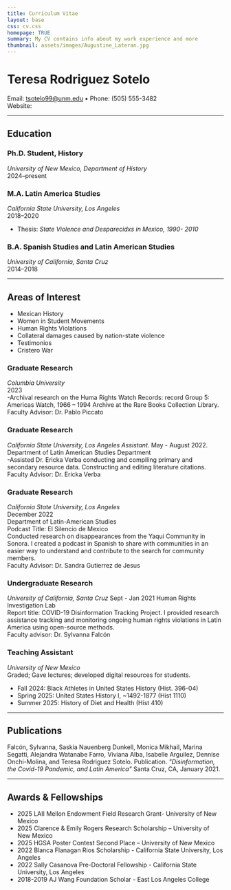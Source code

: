 ```yaml
---
title: Curriculum Vitae
layout: base
css: cv.css
homepage: TRUE
summary: My CV contains info about my work experience and more
thumbnail: assets/images/Augustine_Lateran.jpg
---
```


# Teresa Rodriguez Sotelo
Email: tsotelo99@unm.edu • Phone: (505) 555-3482  
Website:  

---

## Education

### Ph.D. Student, History
*University of New Mexico, Department of History*  
2024–present    

### M.A. Latin America Studies
*California State University, Los Angeles*  
2018–2020  
- Thesis: *State Violence and Desparecidxs in Mexico, 1990- 2010*  

### B.A. Spanish Studies and Latin American Studies 
*University of California, Santa Cruz*  
2014–2018  

---

## Areas of Interest
- Mexican History 
- Women in Student Movements
- Human Rights Violations
- Collateral damages caused by nation-state violence
- Testimonios 
- Cristero War

### Graduate Research 
*Columbia University*  
2023  
-Archival research on the Huma Rights Watch Records: record Group 5: Americas Watch, 1966 – 1994 Archive at the Rare Books Collection Library.   
Faculty Advisor: Dr. Pablo Piccato  

### Graduate Research 
*California State University, Los Angeles Assistant*. 
May - August 2022.    
Department of Latin American Studies Department  
-Assisted Dr. Ericka Verba conducting and compiling primary and secondary resource data. Constructing and editing literature citations.  
Faculty Advisor: Dr. Ericka Verba   

### Graduate Research                                                            
*California State University, Los Angeles*  
December 2022  
Department of Latin-American Studies  
Podcast Title: El Silencio de Mexico                                         
Conducted research on disappearances from the Yaqui Community in Sonora. I created a podcast in Spanish to share with communities in an easier way to understand and contribute to the search for community members.   
Faculty Advisor: Dr. Sandra Gutierrez de Jesus  

### Undergraduate Research 
*University of California, Santa Cruz* 
Sept - Jan 2021 
Human Rights Investigation Lab    
Report title: COVID-19 Disinformation Tracking Project. I provided research assistance tracking and monitoring ongoing human rights violations in Latin America using open-source methods.  
Faculty advisor: Dr. Sylvanna Falcón 
 

### Teaching Assistant
*University of New Mexico*    
Graded; Gave lectures; developed digital resources for students.  
- Fall 2024: Black Athletes in United States History (Hist. 396-04)
- Spring 2025: United States History I, ~1492-1877 (Hist 1110)
- Summer 2025: History of Diet and Health (Hist 410)

---
## Publications
Falcón, Sylvanna, Saskia Nauenberg Dunkell, Monica Mikhail, Marina Segatti, Alejandra Watanabe Farro, Viviana Alba, Isabelle Arguilez, Dennise Onchi-Molina, and Teresa Rodriguez Sotelo. Publication. *"Disinformation, the Covid-19 Pandemic, and Latin America"* Santa Cruz, CA, January 2021.   
 
---

## Awards & Fellowships
- 2025 LAII Mellon Endowment Field Research Grant- University of New Mexico 
- 2025 Clarence & Emily Rogers Research Scholarship – University of New Mexico 
- 2025 HGSA Poster Contest Second Place – University of New Mexico 
- 2022 Blanca Flanagan Rios Scholarship - California State University, Los Angeles 
- 2022 Sally Casanova Pre-Doctoral Fellowship - California State University, Los Angeles 
- 2018-2019 AJ Wang Foundation Scholar - East Los Angeles College  


